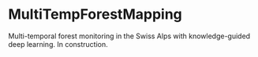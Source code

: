 # MultiTempForestMapping
Multi-temporal forest monitoring in the Swiss Alps with knowledge-guided deep learning. In construction.
